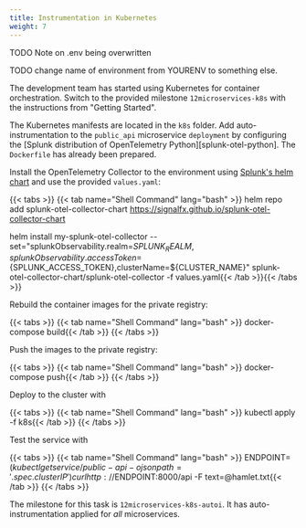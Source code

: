 ```yaml
---
title: Instrumentation in Kubernetes
weight: 7
---
```

TODO Note on .env being overwritten

TODO change name of environment from YOURENV to something else.

The development team has started using Kubernetes for container orchestration. Switch to the provided milestone `12microservices-k8s` with the instructions from "Getting Started".

The Kubernetes manifests are located in the `k8s` folder. Add auto-instrumentation to the `public_api` microservice `deployment` by configuring the [Splunk distribution of OpenTelemetry Python][splunk-otel-python]. The `Dockerfile` has already been prepared.

Install the OpenTelemetry Collector to the environment using [Splunk's helm chart][splunk-otel-helm] and use the provided `values.yaml`:

{{< tabs >}}
{{< tab name="Shell Command" lang="bash" >}}
helm repo add splunk-otel-collector-chart https://signalfx.github.io/splunk-otel-collector-chart

helm install my-splunk-otel-collector --set="splunkObservability.realm=${SPLUNK_REALM},splunkObservability.accessToken=${SPLUNK_ACCESS_TOKEN},clusterName=${CLUSTER_NAME}" splunk-otel-collector-chart/splunk-otel-collector -f values.yaml{{< /tab >}}{{< /tabs >}}

Rebuild the container images for the private registry:

{{< tabs >}}
{{< tab name="Shell Command" lang="bash" >}}
docker-compose build{{< /tab >}}
{{< /tabs >}}

Push the images to the private registry:

{{< tabs >}}
{{< tab name="Shell Command" lang="bash" >}}
docker-compose push{{< /tab >}}
{{< /tabs >}}

Deploy to the cluster with

{{< tabs >}}
{{< tab name="Shell Command" lang="bash" >}}
kubectl apply -f k8s{{< /tab >}}
{{< /tabs >}}

Test the service with

{{< tabs >}}
{{< tab name="Shell Command" lang="bash" >}}
ENDPOINT=$(kubectl get service/public-api -o jsonpath='{.spec.clusterIP}')
curl http://$ENDPOINT:8000/api -F text=@hamlet.txt{{< /tab >}}
{{< /tabs >}}

The milestone for this task is `12microservices-k8s-autoi`. It has auto-instrumentation applied for *all* microservices.

[splunk-otel-helm]: https://github.com/signalfx/splunk-otel-collector-chart
